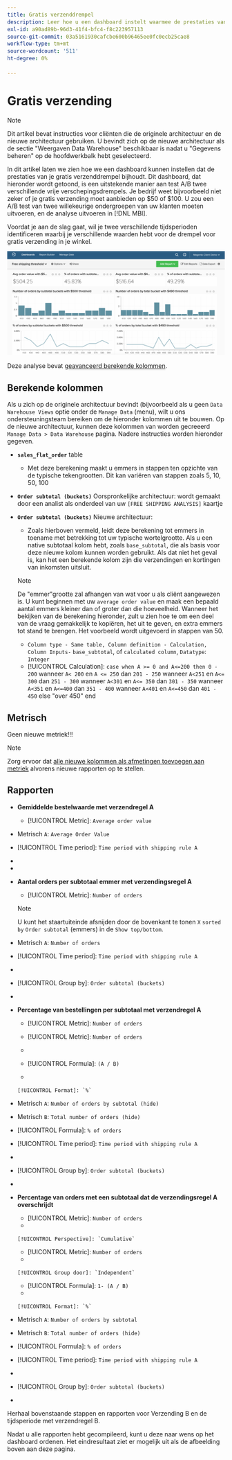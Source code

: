```yaml
---
title: Gratis verzenddrempel
description: Leer hoe u een dashboard instelt waarmee de prestaties van uw gratis verzenddrempel worden bijgehouden.
exl-id: a90ad89b-96d3-41f4-bfc4-f8c223957113
source-git-commit: 03a5161930cafcbe600b96465ee0fc0ecb25cae8
workflow-type: tm+mt
source-wordcount: '511'
ht-degree: 0%

---
```


# Gratis verzending

>[!NOTE]
>
>Dit artikel bevat instructies voor cliënten die de originele architectuur en de nieuwe architectuur gebruiken. U bevindt zich op de nieuwe architectuur als de sectie &quot;Weergaven Data Warehouse&quot; beschikbaar is nadat u &quot;Gegevens beheren&quot; op de hoofdwerkbalk hebt geselecteerd.

In dit artikel laten we zien hoe we een dashboard kunnen instellen dat de prestaties van je gratis verzenddrempel bijhoudt. Dit dashboard, dat hieronder wordt getoond, is een uitstekende manier aan test A/B twee verschillende vrije verschepingsdrempels. Je bedrijf weet bijvoorbeeld niet zeker of je gratis verzending moet aanbieden op $50 of $100. U zou een A/B test van twee willekeurige ondergroepen van uw klanten moeten uitvoeren, en de analyse uitvoeren in [!DNL MBI].

Voordat je aan de slag gaat, wil je twee verschillende tijdsperioden identificeren waarbij je verschillende waarden hebt voor de drempel voor gratis verzending in je winkel.

![](../../assets/free_shipping_threshold.png)

Deze analyse bevat [geavanceerd berekende kolommen](../data-warehouse-mgr/adv-calc-columns.md).

## Berekende kolommen

Als u zich op de originele architectuur bevindt (bijvoorbeeld als u geen `Data Warehouse Views` optie onder de `Manage Data` (menu), wilt u ons ondersteuningsteam bereiken om de hieronder kolommen uit te bouwen. Op de nieuwe architectuur, kunnen deze kolommen van worden gecreeerd `Manage Data > Data Warehouse` pagina. Nadere instructies worden hieronder gegeven.

* **`sales_flat_order`** table
   * Met deze berekening maakt u emmers in stappen ten opzichte van de typische tekengrootten. Dit kan variëren van stappen zoals 5, 10, 50, 100

* **`Order subtotal (buckets)`** Oorspronkelijke architectuur: wordt gemaakt door een analist als onderdeel van uw `[FREE SHIPPING ANALYSIS]` kaartje
* **`Order subtotal (buckets)`** Nieuwe architectuur:
   * Zoals hierboven vermeld, leidt deze berekening tot emmers in toename met betrekking tot uw typische wortelgrootte. Als u een native subtotaal kolom hebt, zoals `base_subtotal`, die als basis voor deze nieuwe kolom kunnen worden gebruikt. Als dat niet het geval is, kan het een berekende kolom zijn die verzendingen en kortingen van inkomsten uitsluit.
   >[!NOTE]
   >
   >De &quot;emmer&quot;grootte zal afhangen van wat voor u als cliënt aangewezen is. U kunt beginnen met uw `average order value` en maak een bepaald aantal emmers kleiner dan of groter dan die hoeveelheid. Wanneer het bekijken van de berekening hieronder, zult u zien hoe te om een deel van de vraag gemakkelijk te kopiëren, het uit te geven, en extra emmers tot stand te brengen. Het voorbeeld wordt uitgevoerd in stappen van 50.

   * `Column type - Same table, Column definition - Calculation, Column Inputs-` `base_subtotal`, of `calculated column`, `Datatype`: `Integer`
   * [!UICONTROL Calculation]: `case when A >= 0 and A<=200 then 0 - 200`
wanneer `A< 200` en `A <= 250` dan `201 - 250`
wanneer `A<251` en `A<= 300` dan `251 - 300`
wanneer `A<301` en `A<= 350` dan `301 - 350`
wanneer `A<351` en `A<=400` dan `351 - 400`
wanneer `A<401` en `A<=450` dan `401 - 450`
else &quot;over 450&quot; end



## Metrisch

Geen nieuwe metriek!!!

>[!NOTE]
>
>Zorg ervoor dat [alle nieuwe kolommen als afmetingen toevoegen aan metriek](../data-warehouse-mgr/manage-data-dimensions-metrics.md) alvorens nieuwe rapporten op te stellen.

## Rapporten

* **Gemiddelde bestelwaarde met verzendregel A**
   * [!UICONTROL Metric]: `Average order value`

* Metrisch `A`: `Average Order Value`
* [!UICONTROL Time period]: `Time period with shipping rule A`
* 
   [!UICONTROL Interval]: `None`
* 

   [!UICONTROL Chart Type]: `Scalar`

* **Aantal orders per subtotaal emmer met verzendingsregel A**
   * [!UICONTROL Metric]: `Number of orders`

   >[!NOTE]
   >
   >U kunt het staartuiteinde afsnijden door de bovenkant te tonen `X` `sorted by` `Order subtotal` (emmers) in de `Show top/bottom`.

* Metrisch `A`: `Number of orders`
* [!UICONTROL Time period]: `Time period with shipping rule A`
* 
   [!UICONTROL Interval]: `None`
* [!UICONTROL Group by]: `Order subtotal (buckets)`
* 

   [!UICONTROL Chart Type]: `Column`

* **Percentage van bestellingen per subtotaal met verzendregel A**
   * [!UICONTROL Metric]: `Number of orders`

   * [!UICONTROL Metric]: `Number of orders`
   * 
      [!UICONTROL Group door]: `Independent`
   * [!UICONTROL Formula]: `(A / B)`
   * 

      [!UICONTROL Format]: `%`

* Metrisch `A`: `Number of orders by subtotal (hide)`
* Metrisch `B`: `Total number of orders (hide)`
* [!UICONTROL Formula]: `% of orders`
* [!UICONTROL Time period]: `Time period with shipping rule A`
* 
   [!UICONTROL Interval]: `None`
* [!UICONTROL Group by]: `Order subtotal (buckets)`
* 

   [!UICONTROL Chart Type]: `Line`

* **Percentage van orders met een subtotaal dat de verzendingsregel A overschrijdt**
   * [!UICONTROL Metric]: `Number of orders`
   * 

      [!UICONTROL Perspective]: `Cumulative`

   * [!UICONTROL Metric]: `Number of orders`
   * 

      [!UICONTROL Group door]: `Independent`

   * [!UICONTROL Formula]: `1- (A / B)`
   * 

      [!UICONTROL Format]: `%`

* Metrisch `A`: `Number of orders by subtotal`
* Metrisch `B`: `Total number of orders (hide)`
* [!UICONTROL Formula]: `% of orders`
* [!UICONTROL Time period]: `Time period with shipping rule A`
* 
   [!UICONTROL Interval]: `None`
* [!UICONTROL Group by]: `Order subtotal (buckets)`
* 

   [!UICONTROL Chart Type]: `Line`


Herhaal bovenstaande stappen en rapporten voor Verzending B en de tijdsperiode met verzendregel B.

Nadat u alle rapporten hebt gecompileerd, kunt u deze naar wens op het dashboard ordenen. Het eindresultaat ziet er mogelijk uit als de afbeelding boven aan deze pagina.

